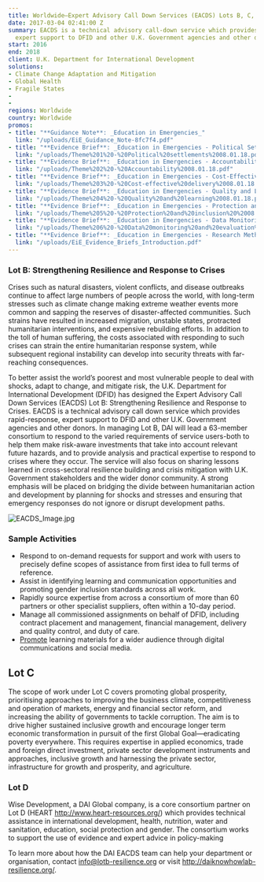 ```yaml
---
title: Worldwide—Expert Advisory Call Down Services (EACDS) Lots B, C, and D
date: 2017-03-04 02:41:00 Z
summary: EACDS is a technical advisory call-down service which provides rapid-response,
  expert support to DFID and other U.K. Government agencies and other donors.
start: 2016
end: 2018
client: U.K. Department for International Development
solutions:
- Climate Change Adaptation and Mitigation
- Global Health
- Fragile States
- 
- 
regions: Worldwide
country: Worldwide
promos:
- title: "**Guidance Note**: _Education in Emergencies_"
  link: "/uploads/EiE_Guidance_Note-8fc7f4.pdf"
- title: "**Evidence Brief**: _Education in Emergencies - Political Settlements_"
  link: "/uploads/Theme%201%20-%20Political%20settlements%2008.01.18.pdf"
- title: "**Evidence Brief**: _Education in Emergencies - Accountability_"
  link: "/uploads/Theme%202%20-%20Accountability%2008.01.18.pdf"
- title: "**Evidence Brief**: _Education in Emergencies - Cost-Effective Delivery_"
  link: "/uploads/Theme%203%20-%20Cost-effective%20delivery%2008.01.18.pdf"
- title: "**Evidence Brief**: _Education in Emergencies - Quality and Learning_"
  link: "/uploads/Theme%204%20-%20Quality%20and%20learning%2008.01.18.pdf"
- title: "**Evidence Brief**: _Education in Emergencies - Protection and Inclusion_"
  link: "/uploads/Theme%205%20-%20Protection%20and%20inclusion%20%2008.01.18.pdf"
- title: "**Evidence Brief**: _Education in Emergencies - Data Monitoring and Evaluation_"
  link: "/uploads/Theme%206%20-%20Data%20monitoring%20and%20evaluation%2008.01.18.pdf"
- title: "**Evidence Brief**: _Education in Emergencies - Research Methodology_"
  link: "/uploads/EiE_Evidence_Briefs_Introduction.pdf"
---
```


### Lot B: Strengthening Resilience and Response to Crises

Crises such as natural disasters, violent conflicts, and disease outbreaks continue to affect large numbers of people across the world, with long-term stresses such as climate change making extreme weather events more common and sapping the reserves of disaster-affected communities. Such strains have resulted in increased migration, unstable states, protracted humanitarian interventions, and expensive rebuilding efforts. In addition to the toll of human suffering, the costs associated with responding to such crises can strain the entire humanitarian response system, while subsequent regional instability can develop into security threats with far-reaching consequences.

To better assist the world’s poorest and most vulnerable people to deal with shocks, adapt to change, and mitigate risk, the U.K. Department for International Development (DFID) has designed the Expert Advisory Call Down Services (EACDS) Lot B: Strengthening Resilience and Response to Crises. EACDS is a technical advisory call down service which provides rapid-response, expert support to DFID and other U.K. Government agencies and other donors. In managing Lot B, DAI will lead a 63-member consortium to respond to the varied requirements of service users-both to help them make risk-aware investments that take into account relevant future hazards, and to provide analysis and practical expertise to respond to crises where they occur. The service will also focus on sharing lessons learned in cross-sectoral resilience building and crisis mitigation with U.K. Government stakeholders and the wider donor community. A strong emphasis will be placed on bridging the divide between humanitarian action and development by planning for shocks and stresses and ensuring that emergency responses do not ignore or disrupt development paths.

![EACDS_Image.jpg](/uploads/EACDS_Image.jpg)

### Sample Activities

* Respond to on-demand requests for support and work with users to precisely define scopes of assistance from first idea to full terms of reference.
* Assist in identifying learning and communication opportunities and promoting gender inclusion standards across all work.
* Rapidly source expertise from across a consortium of more than 60 partners or other specialist suppliers, often within a 10-day period.
* Manage all commissioned assignments on behalf of DFID, including contract placement and management, financial management, delivery and quality control, and duty of care.
* [Promote](https://www.dai.com/news/dai-and-ucl-host-panel-on-risk-financing-for-disaster-preparedness) learning materials for a wider audience through digital communications and social media.

## Lot C

The scope of work under Lot C covers promoting global prosperity, prioritising approaches to improving the business climate, competitiveness and operation of markets, energy and financial sector reform, and increasing the ability of governments to tackle corruption. The aim is to drive higher sustained inclusive growth and encourage longer term economic transformation in pursuit of the first Global Goal—eradicating poverty everywhere. This requires expertise in applied economics, trade and foreign direct investment, private sector development instruments and approaches, inclusive growth and harnessing the private sector, infrastructure for growth and prosperity, and agriculture.

### Lot D

Wise Development, a DAI Global company, is a core consortium partner on Lot D (HEART http://www.heart-resources.org/) which provides technical assistance in international development, health, nutrition, water and sanitation, education, social protection and gender. The consortium works to support the use of evidence and expert advice in policy-making 

To learn more about how the DAI EACDS team can help your department or organisation, contact info@lotb-resilience.org or visit http://daiknowhowlab-resilience.org/.
